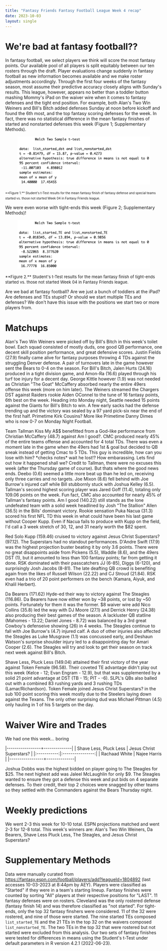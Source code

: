 ```yaml
---
title: "Fantasy Friends Fantasy Football League Week 4 recap"
date: 2023-10-03
layout: single
---
```


# We're bad at fantasy football??

In fantasy football, we select players we think will score the most fantasy points. Our available pool of all players is split equitably between our ten rosters through the draft. Player evaluations change suddenly in fantasy football as new information becomes available and we make roster adjustments accordingly. Through the first four weeks of the fantasy season, most assume their predictive accuracy closely aligns with Sunday's results. This league, however, appears no better than a toddler button mashing Mommy's iPad on the waiver wire when it comes to fantasy defenses and the tight end position. For example, both Alan's Two Win Weiners and Bill's Bitch added defenses Sunday at noon before kickoff and found the 6th most, and the top fantasy scoring defenses for the week. In fact, there was no statistical difference in the mean fantasy finishes of started and nonstarted defenses this week (Figure 1; Supplementary Methods).

<figure>
    <a href="/assets/images/DST_are_stupid_W04.png"><img src="/assets/images/DST_are_stupid_W04.png"></a>
</figure>
<font size="1"> **Figure 1.** Student's t-Test results for the mean fantasy finish of fantasy defense and special teams started vs. those not started Week 04 in Fantasy Friends league.</font>

We were even worse with tight-ends this week (Figure 2; Supplementary Methods)!

<figure>
    <a href="/assets/images/TE_are_stupid_W04.png"><img src="/assets/images/TE_are_stupid_W04.png"></a>
</figure>
<font size="2"> **Figure 2.** Student's t-Test results for the mean fantasy finish of tight-ends started vs. those not started Week 04 in Fantasy Friends league. </font>

Are we bad at fantasy football? Are we just a bunch of toddlers at the iPad? Are defenses and TEs stupid? Or should we start multiple TEs and defenses? We don't have this issue with the positions we start two or more players from.


# Matchups

Alan's Two Win Weiners were picked off by Bill's Bitch in this week's toilet bowl. Each squad consisted of mostly duds, one good QB performance, one decent skill position performance, and great defensive scores. Justin Fields (27.9) finally came alive for fantasy purposes throwing 4 TDs against the struggling Denver defense. A pair of turnovers late in the game however sent the Bears to 0-4 on the season. For Bill's Bitch, Jalen Hurts (24.16) produced in a tight division game, and Amon-Ra (16.6) played through his turf toe injury for a decent day. George Kittle however (1.9) was not needed as Christian "The Goat" McCaffery absorbed nearly the entire 49ers offense this week (more on him later). The Weiners streamed the Chargers DST against Raiders rookie Aiden OConnel to the tune of 16 fantasy points, 6th best on the week. Heading into Monday night, Seattle needed 15 points against the Giants for Bill's Bitch to win. A few early sacks had the defense trending up and the victory was sealed by a 97 yard pick-six near the end of the first half. Primetime Kirk Cousins? More like Primetime Danny Dimes who is now 0-7 on Monday Night Football.

Team Tallman Kiss My A$$ benefitted from a God-like performance from Christian McCaffery (48.7) against Am I good?. CMC produced nearly 45% of the entire teams offense and accounted for 4 total TDs. There was even a moment late in the game when the 49ers had 1st & goal but decided to QB sneak instead of getting Cmac to 5 TDs. This guy is incredible, how can you lose with him? \*checks notes\* wait he lost!? How embarassing. Lets find out how it happened shall we? Credit to Tallman, there were no excuses this week (after the Thursday game of course). But thats where the good news ends. Deebo (0.6) seemed a little more beat up than he led on, receiving only three carries and no targets. Joe Mixon (8.6) fell behind with Joe Burrow's injured calf while Bill stubbornly stuck with Joshua Kelley (6.5). Tallman's second highest scoring player was Jared Goff (11.4), totaling only 109.06 points on the week. Fun fact, CMC also accounted for nearly 45% of Tallman's fantasy points. Am I good (140.22) still stands as the lone undefeated team with a solid week headlined by Josh "The Stallion" Allen (36.5) in the Bills' dominant victory. Rookie sensation Puka Nacua (31.3) scored his first NFL TD this week in what could have been his last game without Cooper Kupp. Even if Nacua fails to produce with Kupp on the field, I'd call a 3 week stretch of 30, 12, and 31 nearly worth the $82 spent.

Red Solo Kupp (159.46) cruised to victory against Jesus Christ Superstars? (97.12). The Superstars had no standout performances. D'Andre Swift (17.9) was the highest projection buster beating it by only 3.6 points. There were no great disappoints aside from Pickens (5.5), Waddle (8.6), and the 49ers DST (1), but it amounted to less than 100 fantasy points; far from getting it done. RSK dominated with their passcatchers JJ (6-85), Diggs (6-120), and surprisingly Josh Jacobs (8-81). The late deafting QB crowd is benefiting again from the likes of Russell Wilson (22.22) and CJ Stroud (21.84). RSK even had a trio of 20 point performers on the bench (Kamara, Aiyuk, and Khalil Herbert).

Da Bearers (171.62) Hyde-ed their way to victory against The Steagles (116.86). Da Bearers have now either won by ~38 points, or lost by ~50 points. Fortunately for them it was the former. $8 waiver wire add Nico Collins (35.8) led the way with DJ Moore (27.1) and Derrick Henry (24.38) also producing their best games of the season. A lackluster QB statline (Mahomes - 13.22; Daniel Jones - 8.72) was balanced by a 3rd great Cowboy's defenseive showing (26) in 4 weeks. The Steagles continue to fall with Joe Burrow's (4.7) injured calf. A duo of other injuries also affected the Steagles as Luke Musgrave (1.1) was concussed early, and Deshaun Watson's surprise shoulder injury led to a disappointing day for Amari Cooper (2.6). The Steagles will try and look to get their season on track next week against Bill's Bitch.

Shave Less, Pluck Less (149.04) attained their first victory of the year against Token Female (96.58). Their coveted TE advantage didn't play out this week (Kelce - 12; Evan Engram - 12.9), but that was supplemented by a solid 21 point advantage at DST (TB - 15; PIT - -6).  SLPL's QBs also balled out with a combined 83 rushing yards and 3 rushing TDs (Lamar/Richardson). Token Female joined Jesus Christ Superstars? in the sub 100 point scoring this week mostly due to the Steelers laying down against the Texans. The only other surprising dud was Michael Pittman (4.5) only hauling in 1 of his 5 targets on the day.

# Waiver Wire and Trades

We had one this week... boring

|-----------------+--------------|
| Shave Less, Pluck Less | Jesus Christ Superstars? |
|:-----------:|:----------------:|
| Rachaad White | Najee Harris |
|-----------------+--------------|

Joshua Dobbs was the highest bidded on player going to The Steagles for $25. The next highest add was Jaleel McLaughlin for only $9. The Steagles wanted to ensure they got a defense this week and put bids on 4 separate defenses. To their credit, their top 2 choices were snagged by other teams so they settled with the Commanders against the Bears Thursday night.


# Weekly predictions

We went 2-3 this week for 10-10 total. ESPN projections matched and went 2-3 for 12-8 total. This week's winners are: Alan's Two Win Weiners, Da Bearers, Shave Less Pluck Less, The Steagles, and Jesus Christ Superstars? 


# Supplementary Methods

Data were manually curated from https://fantasy.espn.com/football/players/add?leagueId=1804892 (last accesses 10-03-2023 at 8:44pm by AEY). Players were classified as "Started" if they were in a team's starting lineup. Fantasy finishes were counted by sorting "All" players at their respective positions for "LAST". 11 fantasy defenses were on rosters. Cleveland was the only rostered defense (fantasy finish 14) and was therefore classified as "not started". For tight-ends, only the top 32 fantasy finshers were considered. 11 of the 32 were rostered, and nine of those were started. The nine started TEs composed `list_started_TE` and the 21 TEs in the top 32 on the waivers composed `list_nonstarted_TE`. The two TEs in the top 32 that were rostered but not started were excluded from this analysis. Our two sets of fantasy finishes were tested for differences in means using the Student's t-Test under default parameters in R version 4.2.1 (2022-06-23).
